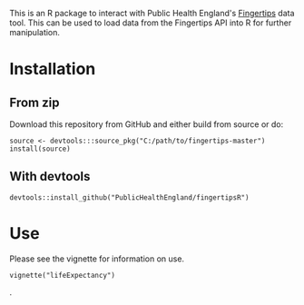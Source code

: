 This is an R package to interact with Public Health England's [Fingertips](http://fingertips.phe.org.uk/) data tool. 
This can be used to load data from the Fingertips API into R for further manipulation. 

# Installation

## From zip
Download this repository from GitHub and either build from source or do:

	source <- devtools:::source_pkg("C:/path/to/fingertips-master")
	install(source)

## With devtools

	devtools::install_github("PublicHealthEngland/fingertipsR")
	
# Use
Please see the vignette for information on use.

	vignette("lifeExpectancy")

.
